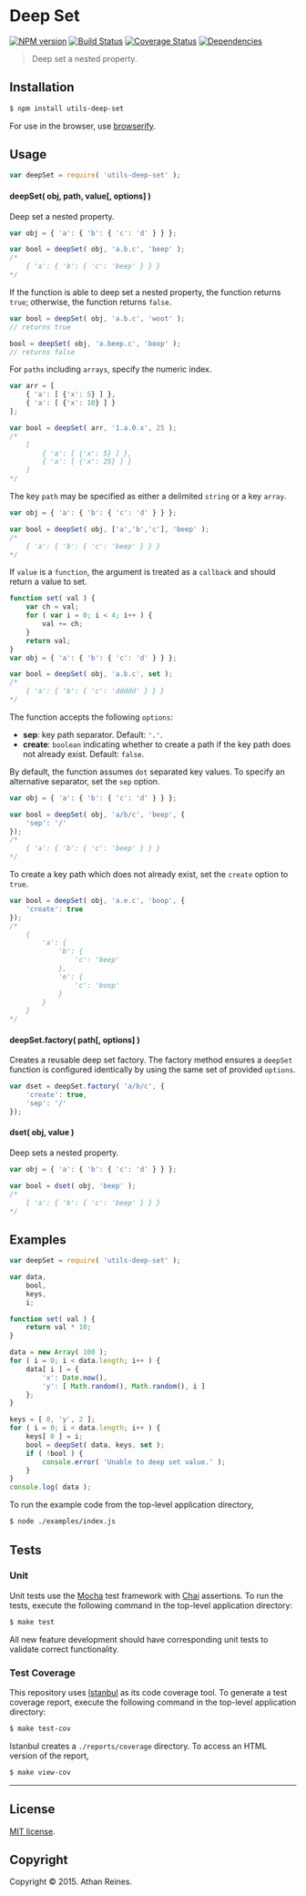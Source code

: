 Deep Set
===
[![NPM version][npm-image]][npm-url] [![Build Status][travis-image]][travis-url] [![Coverage Status][coveralls-image]][coveralls-url] [![Dependencies][dependencies-image]][dependencies-url]

> Deep set a nested property.


## Installation

``` bash
$ npm install utils-deep-set
```

For use in the browser, use [browserify](https://github.com/substack/node-browserify).


## Usage

``` javascript
var deepSet = require( 'utils-deep-set' );
```

#### deepSet( obj, path, value[, options] )

Deep set a nested property.

``` javascript
var obj = { 'a': { 'b': { 'c': 'd' } } };

var bool = deepSet( obj, 'a.b.c', 'beep' );
/*
	{ 'a': { 'b': { 'c': 'beep' } } }
*/
```

If the function is able to deep set a nested property, the function returns `true`; otherwise, the function returns `false`.

``` javascript
var bool = deepSet( obj, 'a.b.c', 'woot' );
// returns true

bool = deepSet( obj, 'a.beep.c', 'boop' );
// returns false
```

For `paths` including `arrays`, specify the numeric index.

``` javascript
var arr = [
	{ 'a': [ {'x': 5} ] },
	{ 'a': [ {'x': 10} ] }
];

var bool = deepSet( arr, '1.a.0.x', 25 );
/*
	[
		{ 'a': [ {'x': 5} ] },
		{ 'a': [ {'x': 25} ] }
	]
*/
```

The key `path` may be specified as either a delimited `string` or a key `array`.

``` javascript
var obj = { 'a': { 'b': { 'c': 'd' } } };

var bool = deepSet( obj, ['a','b','c'], 'beep' );
/*
	{ 'a': { 'b': { 'c': 'beep' } } }
*/
```

If `value` is a `function`, the argument is treated as a `callback` and should return a value to set.

``` javascript
function set( val ) {
	var ch = val;
	for ( var i = 0; i < 4; i++ ) {
		val += ch;
	}
	return val;
}
var obj = { 'a': { 'b': { 'c': 'd' } } };

var bool = deepSet( obj, 'a.b.c', set );
/*
	{ 'a': { 'b': { 'c': 'ddddd' } } }
*/
```

The function accepts the following `options`:

*	__sep__: key path separator. Default: `'.'`.
*	__create__: `boolean` indicating whether to create a path if the key path does not already exist. Default: `false`.

By default, the function assumes `dot` separated key values. To specify an alternative separator, set the `sep` option.

``` javascript
var obj = { 'a': { 'b': { 'c': 'd' } } };

var bool = deepSet( obj, 'a/b/c', 'beep', {
	'sep': '/'	
});
/*
	{ 'a': { 'b': { 'c': 'beep' } } }
*/
```

To create a key path which does not already exist, set the `create` option to `true`.

``` javascript
var bool = deepSet( obj, 'a.e.c', 'boop', {
	'create': true	
});
/*
	{ 
		'a': { 
			'b': {
				'c': 'beep'
			}, 
			'e': {
				'c': 'boop'
			} 
		}
	}
*/
```


#### deepSet.factory( path[, options] )

Creates a reusable deep set factory. The factory method ensures a `deepSet` function is configured identically by using the same set of provided `options`.

``` javascript
var dset = deepSet.factory( 'a/b/c', {
	'create': true,
	'sep': '/'
});
```


#### dset( obj, value )

Deep sets a nested property.

``` javascript
var obj = { 'a': { 'b': { 'c': 'd' } } };

var bool = dset( obj, 'beep' );
/*
	{ 'a': { 'b': { 'c': 'beep' } } }
*/
```



## Examples

``` javascript
var deepSet = require( 'utils-deep-set' );

var data,
	bool,
	keys,
	i;

function set( val ) {
	return val * 10;
}

data = new Array( 100 );
for ( i = 0; i < data.length; i++ ) {
	data[ i ] = {
		'x': Date.now(),
		'y': [ Math.random(), Math.random(), i ]
	};
}

keys = [ 0, 'y', 2 ];
for ( i = 0; i < data.length; i++ ) {
	keys[ 0 ] = i;
	bool = deepSet( data, keys, set );
	if ( !bool ) {
		console.error( 'Unable to deep set value.' );
	}
}
console.log( data );
```

To run the example code from the top-level application directory,

``` bash
$ node ./examples/index.js
```


## Tests

### Unit

Unit tests use the [Mocha](http://mochajs.org/) test framework with [Chai](http://chaijs.com) assertions. To run the tests, execute the following command in the top-level application directory:

``` bash
$ make test
```

All new feature development should have corresponding unit tests to validate correct functionality.


### Test Coverage

This repository uses [Istanbul](https://github.com/gotwarlost/istanbul) as its code coverage tool. To generate a test coverage report, execute the following command in the top-level application directory:

``` bash
$ make test-cov
```

Istanbul creates a `./reports/coverage` directory. To access an HTML version of the report,

``` bash
$ make view-cov
```


---
## License

[MIT license](http://opensource.org/licenses/MIT). 


## Copyright

Copyright &copy; 2015. Athan Reines.


[npm-image]: http://img.shields.io/npm/v/utils-deep-set.svg
[npm-url]: https://npmjs.org/package/utils-deep-set

[travis-image]: http://img.shields.io/travis/kgryte/utils-deep-set/master.svg
[travis-url]: https://travis-ci.org/kgryte/utils-deep-set

[coveralls-image]: https://img.shields.io/coveralls/kgryte/utils-deep-set/master.svg
[coveralls-url]: https://coveralls.io/r/kgryte/utils-deep-set?branch=master

[dependencies-image]: http://img.shields.io/david/kgryte/utils-deep-set.svg
[dependencies-url]: https://david-dm.org/kgryte/utils-deep-set

[dev-dependencies-image]: http://img.shields.io/david/dev/kgryte/utils-deep-set.svg
[dev-dependencies-url]: https://david-dm.org/dev/kgryte/utils-deep-set

[github-issues-image]: http://img.shields.io/github/issues/kgryte/utils-deep-set.svg
[github-issues-url]: https://github.com/kgryte/utils-deep-set/issues
